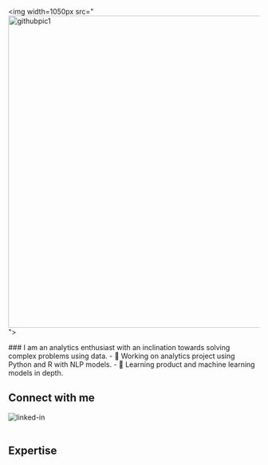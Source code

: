 <img width=1050px src="<img width="626" alt="githubpic1" src="https://user-images.githubusercontent.com/62577056/128972672-2d0fec82-0b4e-4fe4-bf2f-eb5b070d1978.PNG">
">

</h1>
### I am an analytics enthusiast with an inclination towards solving complex problems using data.
- 🔭 Working on analytics project using Python and R with NLP models.
- 🌱 Learning product and machine learning models in depth.
<br>

## Connect with me
[<img align="left" alt="linked-in" src="https://img.shields.io/badge/linkedin-%230077B5.svg?&style=for-the-badge&logo=linkedin&logoColor=white" />](https://www.linkedin.com/in/suchita-negi-12021990)

<br>
<br>

## Expertise

<br>
<br>
<!--
**suchitanegi/suchitanegi** is a ✨ _special_ ✨ repository because its `README.md` (this file) appears on your GitHub profile.

Here are some ideas to get you started:

- 🔭 I’m currently working on ...
- 🌱 I’m currently learning ...
- 👯 I’m looking to collaborate on ...
- 🤔 I’m looking for help with ...
- 💬 Ask me about ...
- 📫 How to reach me: ...
- 😄 Pronouns: ...
- ⚡ Fun fact: ...
-->
